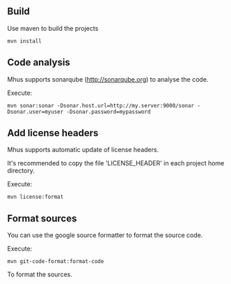 
## Build

Use maven to build the projects
```
mvn install
```

## Code analysis

Mhus supports sonarqube (http://sonarqube.org) to analyse the code.

Execute:
```
mvn sonar:sonar -Dsonar.host.url=http://my.server:9000/sonar -Dsonar.user=myuser -Dsonar.password=mypassword
```

## Add license headers

Mhus supports automatic update of license headers.

It's recommended to copy the file 'LICENSE_HEADER' in each project home directory.

Execute:
```
mvn license:format
```

## Format sources

You can use the google source formatter to format the source code.

Execute:
```
mvn git-code-format:format-code
```
To format the sources.
